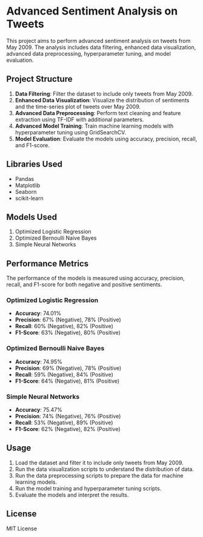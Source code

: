 
# Advanced Sentiment Analysis on Tweets

This project aims to perform advanced sentiment analysis on tweets from May 2009. The analysis includes data filtering, enhanced data visualization, advanced data preprocessing, hyperparameter tuning, and model evaluation.

## Project Structure

1. **Data Filtering**: Filter the dataset to include only tweets from May 2009.
2. **Enhanced Data Visualization**: Visualize the distribution of sentiments and the time-series plot of tweets over May 2009.
3. **Advanced Data Preprocessing**: Perform text cleaning and feature extraction using TF-IDF with additional parameters.
4. **Advanced Model Training**: Train machine learning models with hyperparameter tuning using GridSearchCV.
5. **Model Evaluation**: Evaluate the models using accuracy, precision, recall, and F1-score.

## Libraries Used

- Pandas
- Matplotlib
- Seaborn
- scikit-learn

## Models Used

1. Optimized Logistic Regression
2. Optimized Bernoulli Naive Bayes
3. Simple Neural Networks

## Performance Metrics

The performance of the models is measured using accuracy, precision, recall, and F1-score for both negative and positive sentiments.

### Optimized Logistic Regression

- **Accuracy**: 74.01%
- **Precision**: 67% (Negative), 78% (Positive)
- **Recall**: 60% (Negative), 82% (Positive)
- **F1-Score**: 63% (Negative), 80% (Positive)

### Optimized Bernoulli Naive Bayes

- **Accuracy**: 74.95%
- **Precision**: 69% (Negative), 78% (Positive)
- **Recall**: 59% (Negative), 84% (Positive)
- **F1-Score**: 64% (Negative), 81% (Positive)

### Simple Neural Networks

- **Accuracy**: 75.47%
- **Precision**: 74% (Negative), 76% (Positive)
- **Recall**: 53% (Negative), 89% (Positive)
- **F1-Score**: 62% (Negative), 82% (Positive)

## Usage

1. Load the dataset and filter it to include only tweets from May 2009.
2. Run the data visualization scripts to understand the distribution of data.
3. Run the data preprocessing scripts to prepare the data for machine learning models.
4. Run the model training and hyperparameter tuning scripts.
5. Evaluate the models and interpret the results.

## License

MIT License

